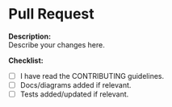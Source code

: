 # Pull Request

**Description:**  
Describe your changes here.

**Checklist:**
- [ ] I have read the CONTRIBUTING guidelines.
- [ ] Docs/diagrams added if relevant.
- [ ] Tests added/updated if relevant.
